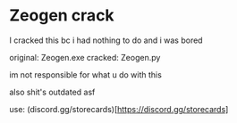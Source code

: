 # Zeogen  crack
I cracked this bc i had nothing to do and i was bored

original: Zeogen.exe
cracked: Zeogen.py


im not responsible for what u do with this

also shit's outdated asf

use: (discord.gg/storecards)[https://discord.gg/storecards]
